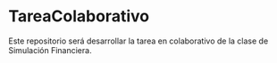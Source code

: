 # TareaColaborativo
Este repositorio será desarrollar la tarea en colaborativo de la clase de Simulación Financiera. 
